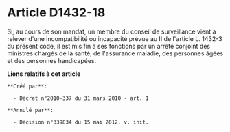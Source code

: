 # Article D1432-18

Si, au cours de son mandat, un membre du conseil de surveillance vient à relever d'une incompatibilité ou incapacité prévue
au II de l'article L. 1432-3 du présent code, il est mis fin à ses fonctions par un arrêté conjoint des ministres chargés de
la santé, de l'assurance maladie, des personnes âgées et des personnes handicapées.

**Liens relatifs à cet article**

	**Créé par**:

	  - Décret n°2010-337 du 31 mars 2010 - art. 1

	**Annulé par**:

	  - Décision n°339834 du 15 mai 2012, v. init.
